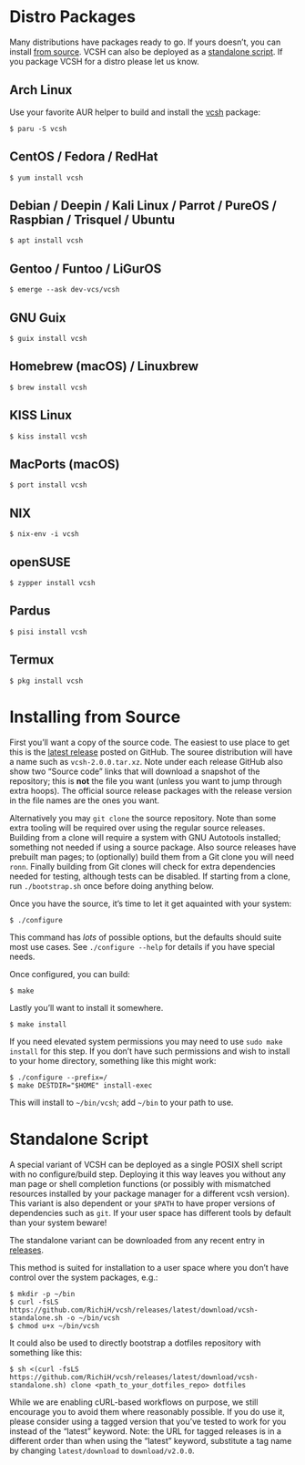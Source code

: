 # Distro Packages

Many distributions have packages ready to go.
If yours doesn’t, you can install [from source](#installing-from-source).
VCSH can also be deployed as a [standalone script](#standalone-script).
If you package VCSH for a distro please let us know.

## Arch Linux

Use your favorite AUR helper to build and install the [vcsh](https://aur.archlinux.org/packages/vcsh) package:

```console
$ paru -S vcsh
```

## CentOS / Fedora / RedHat

```console
$ yum install vcsh
```

## Debian / Deepin / Kali Linux / Parrot / PureOS / Raspbian / Trisquel / Ubuntu

```console
$ apt install vcsh
```

## Gentoo / Funtoo / LiGurOS

```console
$ emerge --ask dev-vcs/vcsh
```

## GNU Guix

```console
$ guix install vcsh
```

## Homebrew (macOS) / Linuxbrew

```console
$ brew install vcsh
```

## KISS Linux

```console
$ kiss install vcsh
```

## MacPorts (macOS)

```console
$ port install vcsh
```

## NIX

```console
$ nix-env -i vcsh
```

## openSUSE

```console
$ zypper install vcsh
```

## Pardus

```console
$ pisi install vcsh
```

## Termux

```console
$ pkg install vcsh
```

# Installing from Source

First you’ll want a copy of the source code.
The easiest to use place to get this is the [latest release](https://github.com/RichiH/vcsh/releases/latest) posted on GitHub.
The souree distribution will have a name such as `vcsh-2.0.0.tar.xz`.
Note under each release GitHub also show two “Source code” links that will download a snapshot of the repository; this is **not** the file you want (unless you want to jump through extra hoops).
The official source release packages with the release version in the file names are the ones you want.

Alternatively you may `git clone` the source repository.
Note than some extra tooling will be required over using the regular source releases.
Building from a clone will require a system with GNU Autotools installed; something not needed if using a source package.
Also source releases have prebuilt man pages; to (optionally) build them from a Git clone you will need `ronn`.
Finally building from Git clones will check for extra dependencies needed for testing, although tests can be disabled.
If starting from a clone, run `./bootstrap.sh` once before doing anything below.

Once you have the source, it’s time to let it get aquainted with your system:

```console
$ ./configure
```

This command has *lots* of possible options, but the defaults should suite most use cases.
See `./configure --help` for details if you have special needs.

Once configured, you can build:

```console
$ make
```

Lastly you’ll want to install it somewhere.

```console
$ make install
```

If you need elevated system permissions you may need to use `sudo make install` for this step.
If you don’t have such permissions and wish to install to your home directory, something like this might work:

```console
$ ./configure --prefix=/
$ make DESTDIR="$HOME" install-exec
```

This will install to `~/bin/vcsh`; add `~/bin` to your path to use.

# Standalone Script

A special variant of VCSH can be deployed as a single POSIX shell script with no configure/build step.
Deploying it this way leaves you without any man page or shell completion functions (or possibly with mismatched resources installed by your package manager for a different vcsh version).
This variant is also dependent or your `$PATH` to have proper versions of dependencies such as `git`.
If your user space has different tools by default than your system beware!

The standalone variant can be downloaded from any recent entry in [releases](https://github.com/RichiH/vcsh/releases).

This method is suited for installation to a user space where you don’t have control over the system packages, e.g.:

```console
$ mkdir -p ~/bin
$ curl -fsLS https://github.com/RichiH/vcsh/releases/latest/download/vcsh-standalone.sh -o ~/bin/vcsh
$ chmod u+x ~/bin/vcsh
```

It could also be used to directly bootstrap a dotfiles repository with something like this:

```console
$ sh <(curl -fsLS https://github.com/RichiH/vcsh/releases/latest/download/vcsh-standalone.sh) clone <path_to_your_dotfiles_repo> dotfiles
```

While we are enabling cURL-based workflows on purpose, we still encourage you to avoid them where reasonably possible. If you do use it, please consider using a tagged version that you’ve tested to work for you instead of the “latest” keyword. Note: the URL for tagged releases is in a different order than when using the “latest” keyword, substitute a tag name by changing `latest/download` to `download/v2.0.0`.

[1]: http://rtomayko.github.io/ronn/
